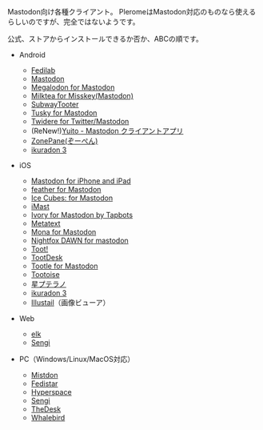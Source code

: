 Mastodon向け各種クライアント。
PleromeはMastodon対応のものなら使えるらしいのですが、完全ではないようです。

公式、ストアからインストールできるか否か、ABCの順です。

* Android
    * [Fedilab](https://fedilab.app/)
    * [Mastodon](https://play.google.com/store/apps/details?id=org.joinmastodon.android)
    * [Megalodon for Mastodon](https://play.google.com/store/apps/details?id=org.joinmastodon.android.sk)
    * [Milktea for Misskey(Mastodon)](https://play.google.com/store/apps/details?id=jp.panta.misskeyandroidclient&hl=ja)
    * [SubwayTooter](https://play.google.com/store/apps/details?id=jp.juggler.subwaytooter)
    * [Tusky for Mastodon](https://play.google.com/store/apps/details?id=com.keylesspalace.tusky)
    * [Twidere for Twitter/Mastodon](https://play.google.com/store/apps/details?id=org.mariotaku.twidere)
    * (ReNew!)[Yuito - Mastodon クライアントアプリ](https://play.google.com/store/apps/details?id=net.accelf.yuito.dash)
    * [ZonePane(ぞーぺん)](https://play.google.com/store/apps/details?id=com.zonepane)
    * [ikuradon 3](https://github.com/potproject/ikuradon)

* iOS
    * [Mastodon for iPhone and iPad](https://apps.apple.com/jp/app/id1571998974)
    * [feather for Mastodon](https://covelline.com/feather/mastodon/)
    * [Ice Cubes: for Mastodon](https://apps.apple.com/jp/app/id6444915884)
    * [iMast](https://apps.apple.com/jp/app/id1229461703)
    * [Ivory for Mastodon by Tapbots](https://apps.apple.com/jp/app/id6444602274)
    * [Metatext](https://apps.apple.com/jp/app/id1523996615)
    * [Mona for Mastodon](https://apps.apple.com/jp/app/id1659154653)
    * [Nightfox DAWN for mastodon](https://apps.apple.com/jp/app/id1668645019)
    * [Toot!](https://apps.apple.com/jp/app/id1229021451)
    * [TootDesk](https://apps.apple.com/jp/app/id1591748028)
    * [Tootle for Mastodon](https://apps.apple.com/jp/app/id1236013466)
    * [Tootoise](https://apps.apple.com/jp/app/id1465090190)
    * [星プテラノ](https://apps.apple.com/jp/app/id1436972796)
    * [ikuradon 3](https://github.com/potproject/ikuradon)
    * [Illustail](https://apps.apple.com/jp/app/illustail/id375749531)（画像ビューア）

* Web
    * [elk](https://github.com/elk-zone/elk)
    * [Sengi](https://nicolasconstant.github.io/sengi/)

* PC（Windows/Linux/MacOS対応）
    * [Mistdon](https://github.com/tizerm/Mistdon)
    * [Fedistar](https://fedistar.net/)
    * [Hyperspace](https://hyperspace.marquiskurt.net/)
    * [Sengi](https://nicolasconstant.github.io/sengi/)
    * [TheDesk](https://thedesk.top/)
    * [Whalebird](https://whalebird.social/)
